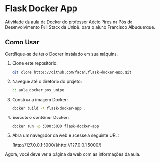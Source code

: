 # Flask Docker App

Atividade da aula de Docker do professor Aécio Pires na Pós de Desenvolvimento Full Stack da Unipê, para o aluno Francisco Albuquerque.

## Como Usar

Certifique-se de ter o Docker instalado em sua máquina.

1. Clone este repositório:

    ```bash
    git clone https://github.com/facaj/flask-docker-app.git
    ```

2. Navegue até o diretório do projeto:

    ```bash
    cd aula_docker_pos_unipe
    ```

3. Construa a imagem Docker:

    ```bash
    docker build -t flask-docker-app .
    ```

4. Execute o contêiner Docker:

    ```bash
    docker run -p 5000:5000 flask-docker-app
    ```

5. Abra um navegador da web e acesse a seguinte URL:

    [http://127.0.0.1:5000/](http://127.0.0.1:5000/)

Agora, você deve ver a página da web com as informações da aula.

